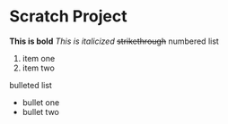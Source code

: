 # Scratch Project

**This is bold**
*This is italicized*
~~strikethrough~~
numbered list
1. item one
2. item two

bulleted list
* bullet one
* bullet two
